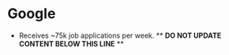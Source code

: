 Google
======

* Receives ~75k job applications per week.
** **DO NOT UPDATE CONTENT BELOW THIS LINE** **

